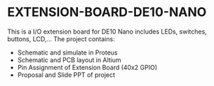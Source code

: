 # EXTENSION-BOARD-DE10-NANO
This is a I/O extension board for DE10 Nano includes LEDs, switches, buttons, LCD,...
The project contains:
- Schematic and simulate in Proteus
- Schematic and PCB layout in Altium 
- Pin Assignment of Extension Board (40x2 GPIO)
- Proposal and Slide PPT of project
